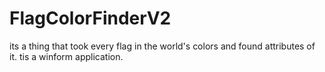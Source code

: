 # FlagColorFinderV2
its a thing that took every flag in the world's colors and found attributes of it. tis a winform application.
